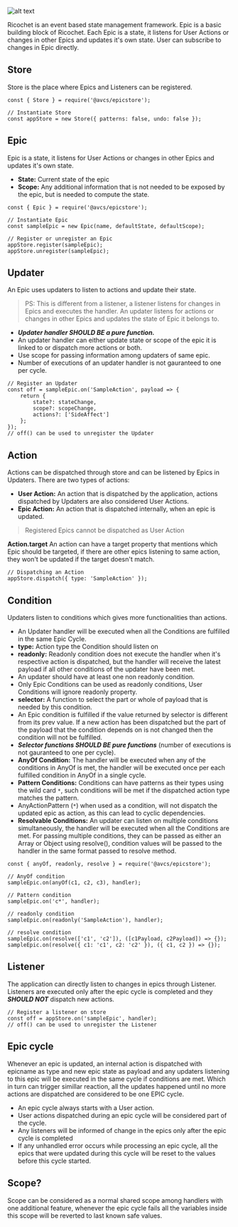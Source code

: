 ![alt text](https://github.com/avcs06/Ricochet/blob/master/ricochet.jpg?raw=true)

Ricochet is an event based state management framework. Epic is a basic building block of Ricochet. Each Epic is a state, it listens for User Actions or changes in other Epics and updates it's own state. User can subscribe to changes in Epic directly.

## Store
Store is the place where Epics and Listeners can be registered.

```
const { Store } = require('@avcs/epicstore');

// Instantiate Store
const appStore = new Store({ patterns: false, undo: false });
```

## Epic
Epic is a state, it listens for User Actions or changes in other Epics and updates it's own state.
* **State:** Current state of the epic
* **Scope:** Any additional information that is not needed to be exposed by the epic, but is needed to compute the state.

```
const { Epic } = require('@avcs/epicstore');

// Instantiate Epic
const sampleEpic = new Epic(name, defaultState, defaultScope);

// Register or unregister an Epic
appStore.register(sampleEpic);
appStore.unregister(sampleEpic);
```

## Updater
An Epic uses updaters to listen to actions and update their state.

> PS: This is different from a listener, a listener listens for changes in Epics and executes the handler. An updater listens for actions or changes in other Epics and updates the state of Epic it belongs to.

* ***Updater handler SHOULD BE a pure function.***
* An updater handler can either update state or scope of the epic it is linked to or dispatch more actions or both.
* Use scope for passing information among updaters of same epic.
* Number of executions of an updater handler is not gauranteed to one per cycle.

```
// Register an Updater
const off = sampleEpic.on('SampleAction', payload => {
    return {
        state?: stateChange,
        scope?: scopeChange,
        actions?: ['SideAffect']
    };
});
// off() can be used to unregister the Updater
```

## Action
Actions can be dispatched through store and can be listened by Epics in Updaters. There are two types of actions:

* **User Action:**
  An action that is dispatched by the application, actions dispatched by Updaters are also considered User Actions.
* **Epic Action:**
  An action that is dispatched internally, when an epic is updated.
> Registered Epics cannot be dispatched as User Action

**Action.target**
An action can have a target property that mentions which Epic should be targeted, if there are other epics listening to same action, they won't be updated if the target doesn't match.

```
// Dispatching an Action
appStore.dispatch({ type: 'SampleAction' });
```

## Condition
Updaters listen to conditions which gives more functionalities than actions.

* An Updater handler will be executed when all the Conditions are fulfilled in the same Epic Cycle.
* **type:** Action type the Condition should listen on
* **readonly:** Readonly condition does not execute the handler when it's respective action is dispatched, but the handler will receive the latest payload if all other conditions of the updater have been met.
* An updater should have at least one non readonly condition.
* Only Epic Conditions can be used as readonly conditions, User Conditions will ignore readonly property.
* **selector:** A function to select the part or whole of payload that is needed by this condition.
* An Epic condition is fulfilled if the value returned by selector is different from its prev value. If a new action has been dispatched but the part of the payload that the condition depends on is not changed then the condition will not be fulfilled.
* ***Selector functions SHOULD BE pure functions*** (number of executions is not gauranteed to one per cycle).
* **AnyOf Condition:** The handler will be executed when any of the conditions in AnyOf is met, the handler will be executed once per each fulfilled condition in AnyOf in a single cycle.
* **Pattern Conditions:** Conditions can have patterns as their types using the wild card `*`, such conditions will be met if the dispatched action type matches the pattern.
* AnyActionPattern (`*`) when used as a condition, will not dispatch the updated epic as action, as this can lead to cyclic dependencies.
* **Resolvable Conditions:** An updater can listen on multiple conditions simultaneously, the handler will be executed when all the Conditions are met. For passing multiple conditions, they can be passed as either an Array or Object using resolve(), condition values will be passed to the handler in the same format passed to resolve method.

```
const { anyOf, readonly, resolve } = require('@avcs/epicstore');

// AnyOf condition
sampleEpic.on(anyOf(c1, c2, c3), handler);

// Pattern condition
sampleEpic.on('c*', handler);

// readonly condition
sampleEpic.on(readonly('SampleAction'), handler);

// resolve condition
sampleEpic.on(resolve(['c1', 'c2']), ([c1Payload, c2Payload]) => {});
sampleEpic.on(resolve({ c1: 'c1', c2: 'c2' }), ({ c1, c2 }) => {});
```

## Listener
The application can directly listen to changes in epics through Listener. Listeners are executed only after the epic cycle is completed and they ***SHOULD NOT*** dispatch new actions.

```
// Register a listener on store
const off = appStore.on('sampleEpic', handler);
// off() can be used to unregister the Listener
```

## Epic cycle
Whenever an epic is updated, an internal action is dispatched with epicname as type and new epic state as payload and any updaters listening to this epic will be executed in the same cycle if conditions are met.
Which in turn can trigger simillar reaction, all the updates happened until no more actions are dispatched are considered to be one EPIC cycle.

* An epic cycle always starts with a User action.
* User actions dispatched during an epic cycle will be considered part of the cycle.
* Any listeners will be informed of change in the epics only after the epic cycle is completed
* If any unhandled error occurs while processing an epic cycle, all the epics that were updated during this cycle will be reset to the values before this cycle started.

## Scope?
Scope can be considered as a normal shared scope among handlers with one additional feature, whenever the epic cycle fails all the variables inside this scope will be reverted to last known safe values.
